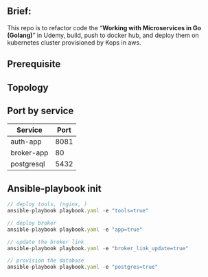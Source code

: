 ## Brief:

This repo is to refactor code the “****Working with Microservices in Go (Golang)****” in Udemy, build, push to docker hub, and deploy them on kubernetes cluster provisioned by Kops in aws.

## Prerequisite

## Topology

## Port by service

| Service | Port |
| --- | --- |
| auth-app | 8081 |
| broker-app | 80 |
| postgresql  | 5432 |

## Ansible-playbook init

```jsx
// deploy tools, (nginx, )
ansible-playbook playbook.yaml -e "tools=true"

// deploy broker
ansible-playbook playbook.yaml -e "app=true"

// update the broker link
ansible-playbook playbook.yaml -e "broker_link_update=true"

// provision the database
ansible-playbook playbook.yaml -e "postgres=true"
```
